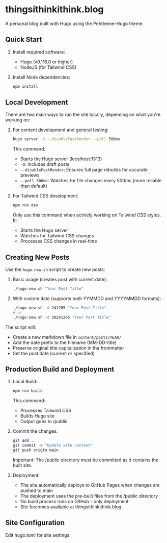 # thingsithinkithink.blog

A personal blog built with Hugo using the Pehtheme-Hugo theme.

## Quick Start

1. Install required software:
   - Hugo (v0.116.0 or higher)
   - NodeJS (for Tailwind CSS)

2. Install Node dependencies:
   ```bash
   npm install
   ```

## Local Development

There are two main ways to run the site locally, depending on what you're working on:

1. For content development and general testing:
   ```bash
   hugo server -D --disableFastRender --poll 500ms
   ```
   This command:
   - Starts the Hugo server (localhost:1313)
   - `-D`: Includes draft posts
   - `--disableFastRender`: Ensures full page rebuilds for accurate previews
   - `--poll 500ms`: Watches for file changes every 500ms (more reliable than default)

2. For Tailwind CSS development:
   ```bash
   npm run dev
   ```
   Only use this command when actively working on Tailwind CSS styles. It:
   - Starts the Hugo server
   - Watches for Tailwind CSS changes
   - Processes CSS changes in real-time

## Creating New Posts

Use the `hugo-new.sh` script to create new posts:

1. Basic usage (creates post with current date):
   ```bash
   ./hugo-new.sh "Your Post Title"
   ```

2. With custom date (supports both YYMMDD and YYYYMMDD formats):
   ```bash
   ./hugo-new.sh -d 241205 "Your Post Title"
   # or
   ./hugo-new.sh -d 20241205 "Your Post Title"
   ```

The script will:
- Create a new markdown file in `content/posts/YEAR/`
- Add the date prefix to the filename (MM-DD-title)
- Preserve original title capitalization in the frontmatter
- Set the post date (current or specified)

## Production Build and Deployment

1. Local Build:
   ```bash
   npm run build
   ```
   This command:
   - Processes Tailwind CSS
   - Builds Hugo site
   - Output goes to /public

2. Commit the changes:
   ```bash
   git add .
   git commit -m "Update site content"
   git push origin main
   ```
   Important: The /public directory must be committed as it contains the built site.

3. Deployment:
   - The site automatically deploys to GitHub Pages when changes are pushed to main
   - The deployment uses the pre-built files from the /public directory
   - No build process runs on GitHub - only deployment
   - Site becomes available at thingsithinkithink.blog

## Site Configuration

Edit hugo.toml for site settings: